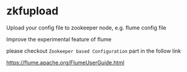 # zkfupload

Upload your config file to zookeeper node, e.g. flume config file

Improve the experimental feature of flume

please checkout `Zookeeper based Configuration` part in the follow link

https://flume.apache.org/FlumeUserGuide.html
